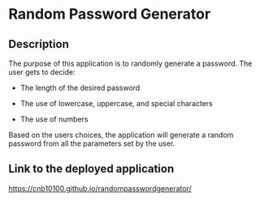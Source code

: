 # Random Password Generator

## Description

The purpose of this application is to randomly generate a password. The user gets to decide:

- The length of the desired password

- The use of lowercase, uppercase, and special characters

- The use of numbers

Based on the users choices, the application will generate a random password from all the parameters set by the user.

## Link to the deployed application

https://cnb10100.github.io/randompasswordgenerator/